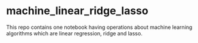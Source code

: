 # machine_linear_ridge_lasso
This repo contains one notebook having operations about machine learning algorithms which are linear regression, ridge and lasso.
